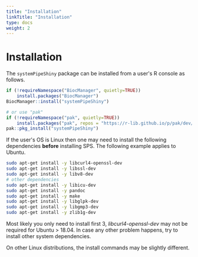 ```yaml
---
title: "Installation"
linkTitle: "Installation"
type: docs
weight: 2
---
```


# Installation

The `systemPipeShiny` package can be installed from a user's R console as follows.

```r
if (!requireNamespace("BiocManager", quietly=TRUE))
    install.packages("BiocManager")
BiocManager::install("systemPipeShiny")

# or use "pak"
if (!requireNamespace("pak", quietly=TRUE))
    install.packages("pak", repos = "https://r-lib.github.io/p/pak/dev/")
pak::pkg_install("systemPipeShiny")
```

If the user's OS is Linux then one may need to install the following dependencies 
**before** installing SPS.
The following example applies to Ubuntu.

```bash
sudo apt-get install -y libcurl4-openssl-dev
sudo apt-get install -y libssl-dev
sudo apt-get install -y libv8-dev
# other dependencies
sudo apt-get install -y libicu-dev
sudo apt-get install -y pandoc
sudo apt-get install -y make
sudo apt-get install -y libglpk-dev
sudo apt-get install -y libgmp3-dev
sudo apt-get install -y zlib1g-dev
```

Most likely you only need to install first 3, *libcurl4-openssl-dev* may not be 
required for Ubuntu > 18.04. In case any other problem happens, try to install 
other system dependencies.

On other Linux distributions, the install commands may be slightly different. 
